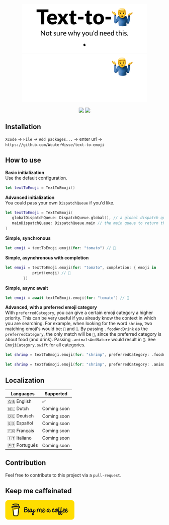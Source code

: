 <div align="center">
   <img width="400" src="https://github.com/WouterWisse/text-to-emoji/blob/main/.github/assets/logo-light.png?raw=true#gh-light-mode-only" alt="Text To Emoji - Logo">
   <img width="400" src="https://github.com/WouterWisse/text-to-emoji/blob/main/.github/assets/logo-dark.png?raw=true#gh-dark-mode-only" alt="Text To Emoji - Logo">
</div>

<p align="center">
   <img src="https://github.com/WouterWisse/text-to-emoji/actions/workflows/main.yml/badge.svg">
   <a href="https://www.twitter.com/wouterwisse" target="_blank">
      <img src="https://img.shields.io/badge/contact%20-@wouterwisse-blue.svg">
   </a>
</p>

## Installation
`Xcode` → `File` → `Add packages...` → enter url → `https://github.com/WouterWisse/text-to-emoji`

## How to use
**Basic initialization**<br />
Use the default configuration.
```swift
let textToEmoji = TextToEmoji()
```

**Advanced initialization**<br />
You could pass your own `DispatchQueue` if you'd like.
```swift
let textToEmoji = TextToEmoji(
   globalDispatchQueue: DispatchQueue.global(), // a global dispatch queue to do the heavy lifting
   mainDispatchQueue: DispatchQueue.main // the main queue to return the emoji on
)
```

**Simple, synchronous**<br />
```swift
let emoji = textToEmoji.emoji(for: "tomato") // 🍅
```

**Simple, asynchronous with completion**<br />
```swift
let emoji = textToEmoji.emoji(for: "tomato", completion: { emoji in
            print(emoji) // 🍅
        })
```

**Simple, async await**<br />
```swift
let emoji = await textToEmoji.emoji(for: "tomato") // 🍅
```

**Advanced, with a preferred emoji category**<br />
With `preferredCategory`, you can give a certain emoji category a higher priority. This can be very useful if you already know the context in which you are searching. For example, when looking for the word `shrimp`, two matching emoji's would be: `🦐` and `🍤`. By passing `.foodAndDrink` as the `preferredCategory`, the only match will be `🍤`, since the preferred category is about food (and drink). Passing `.animalsAndNature` would result in `🦐`. See `EmojiCategory.swift` for all categories.
```swift
let shrimp = textToEmoji.emoji(for: "shrimp", preferredCategory: .foodAndDrink) // 🍤
```
```swift
let shrimp = textToEmoji.emoji(for: "shrimp", preferredCategory: .animalsAndNature) // 🦐
```

## Localization
| Languages    | Supported   |
|--------------|-------------|
| 🇬🇧 English   | ✅          |
| 🇳🇱 Dutch     | Coming soon |
| 🇩🇪 Deutsch   | Coming soon |
| 🇪🇸 Español   | Coming soon |
| 🇫🇷 Français  | Coming soon |
| 🇮🇹 Italiano  | Coming soon |
| 🇵🇹 Português | Coming soon |

## Contribution
Feel free to contribute to this project via a `pull-request`.

## Keep me caffeinated
   <a href="https://www.buymeacoffee.com/wouterwisse" target="_blank">
      <img width="220" src=".github/assets/bmc-button.png" alt="Buy me a Coffee">
   </a>
